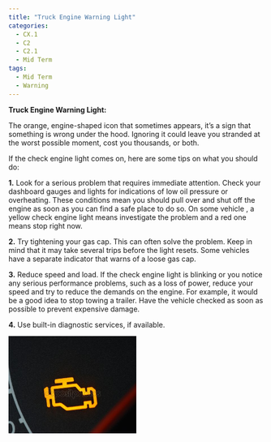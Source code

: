```yaml
---
title: "Truck Engine Warning Light"
categories:
  - CX.1
  - C2
  - C2.1
  - Mid Term
tags:
  - Mid Term
  - Warning
---
```


**Truck Engine Warning Light:**

The orange, engine-shaped icon that sometimes appears, it’s a sign that something is wrong under the hood. Ignoring it could leave you stranded at the worst possible moment, cost you thousands, or both. 

If the check engine light comes on, here are some tips on what you should do:

**1.** Look for a serious problem that requires immediate attention. Check your dashboard gauges and lights for indications of low oil pressure or overheating. These conditions mean you should pull over and shut off the engine as soon as you can find a safe place to do so. On some vehicle , a yellow check engine light means investigate the problem and a red one means stop right now. 

**2.** Try tightening your gas cap. This can often solve the problem. Keep in mind that it may take several trips before the light resets. Some vehicles have a separate indicator that warns of a loose gas cap.

**3.**	Reduce speed and load. If the check engine light is blinking or you notice any serious performance problems, such as a loss of power, reduce your speed and try to reduce the demands on the engine. For example, it would be a good idea to stop towing a trailer. Have the vehicle checked as soon as possible to prevent expensive damage.

**4.** Use built-in diagnostic services, if available.


<img src="https://raw.githubusercontent.com/ADOxx-org/DISRUPT-Knowledge-Base/master/assets/images/depositphotos_13959277-stock-photo-malfunction-or-check-engine-car.jpg" width="50%" height="50%">
